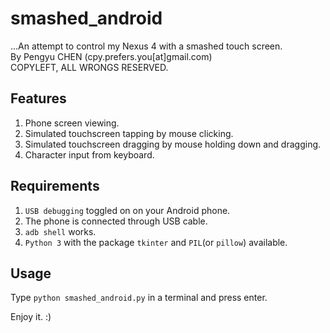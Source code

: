 # smashed_android #

...An attempt to control my Nexus 4 with a smashed touch screen.  
By Pengyu CHEN (cpy.prefers.you[at]gmail.com)  
COPYLEFT, ALL WRONGS RESERVED.  

## Features ##

1. Phone screen viewing.
2. Simulated touchscreen tapping by mouse clicking.
3. Simulated touchscreen dragging by mouse holding down and dragging.
4. Character input from keyboard.

## Requirements ##

1. `USB debugging` toggled on on your Android phone.
2. The phone is connected through USB cable.
3. `adb shell` works.
4. `Python 3` with the package `tkinter` and `PIL`(or `pillow`) available.

## Usage ##

Type `python smashed_android.py` in a terminal and press enter. 

Enjoy it. :)

